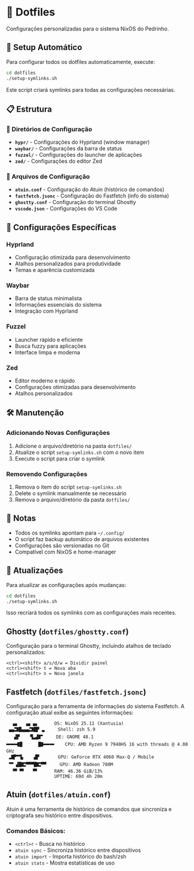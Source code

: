 # 📁 Dotfiles

Configurações personalizadas para o sistema NixOS do Pedrinho.

## 🚀 Setup Automático

Para configurar todos os dotfiles automaticamente, execute:

```bash
cd dotfiles
./setup-symlinks.sh
```

Este script criará symlinks para todas as configurações necessárias.

## 📋 Estrutura

### 🎯 Diretórios de Configuração
- **`hypr/`** - Configurações do Hyprland (window manager)
- **`waybar/`** - Configurações da barra de status
- **`fuzzel/`** - Configurações do launcher de aplicações
- **`zed/`** - Configurações do editor Zed

### 📄 Arquivos de Configuração
- **`atuin.conf`** - Configuração do Atuin (histórico de comandos)
- **`fastfetch.jsonc`** - Configuração do Fastfetch (info do sistema)
- **`ghostty.conf`** - Configuração do terminal Ghostty
- **`vscode.json`** - Configurações do VS Code

## 🔧 Configurações Específicas

### Hyprland
- Configuração otimizada para desenvolvimento
- Atalhos personalizados para produtividade
- Temas e aparência customizada

### Waybar
- Barra de status minimalista
- Informações essenciais do sistema
- Integração com Hyprland

### Fuzzel
- Launcher rápido e eficiente
- Busca fuzzy para aplicações
- Interface limpa e moderna

### Zed
- Editor moderno e rápido
- Configurações otimizadas para desenvolvimento
- Atalhos personalizados

## 🛠️ Manutenção

### Adicionando Novas Configurações
1. Adicione o arquivo/diretório na pasta `dotfiles/`
2. Atualize o script `setup-symlinks.sh` com o novo item
3. Execute o script para criar o symlink

### Removendo Configurações
1. Remova o item do script `setup-symlinks.sh`
2. Delete o symlink manualmente se necessário
3. Remova o arquivo/diretório da pasta `dotfiles/`

## 📝 Notas

- Todos os symlinks apontam para `~/.config/`
- O script faz backup automático de arquivos existentes
- Configurações são versionadas no Git
- Compatível com NixOS e home-manager

## 🔄 Atualizações

Para atualizar as configurações após mudanças:

```bash
cd dotfiles
./setup-symlinks.sh
```

Isso recriará todos os symlinks com as configurações mais recentes.

## Ghostty (`dotfiles/ghostty.conf`)
Configuração para o terminal Ghostty, incluindo atalhos de teclado personalizados:

```
<ctrl><shift> a/s/d/w = Dividir painel
<ctrl><shift> t = Nova aba
<ctrl><shift> n = Nova janela
```

## Fastfetch (`dotfiles/fastfetch.jsonc`)
Configuração para a ferramenta de informações do sistema Fastfetch. A configuração atual exibe as seguintes informações:

```
  ▗▄   ▗▄ ▄▖      OS: NixOS 25.11 (Xantusia)
 ▄▄🬸█▄▄▄🬸█▛ ▃     Shell: zsh 5.9
   ▟▛    ▜▃▟🬕     DE: GNOME 48.1
🬋🬋🬫█      █🬛🬋🬋    CPU: AMD Ryzen 9 7940HS 16 with threads @ 4.00 GHz
 🬷▛🮃▙    ▟▛       GPU: GeForce RTX 4060 Max-Q / Mobile
 🮃 ▟█🬴▀▀▀█🬴▀▀     GPU: AMD Radeon 780M
  ▝▀ ▀▘   ▀▘      RAM: 46.36 GiB/13%
                  UPTIME: 69d 4h 20m
```

## Atuin (`dotfiles/atuin.conf`)
Atuin é uma ferramenta de histórico de comandos que sincroniza e criptografa seu histórico entre dispositivos.


### Comandos Básicos:
- `<ctrl>r` - Busca no histórico
- `atuin sync` - Sincroniza histórico entre dispositivos
- `atuin import` - Importa histórico do bash/zsh
- `atuin stats` - Mostra estatísticas de uso

